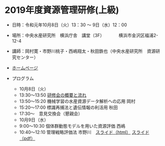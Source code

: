 # 2019年度資源管理研修(上級)

- 日時：令和元年10月8日（火）13：30 ～ 9日（水）12：00
- 場所：中央水産研究所　横浜庁舎　講堂（3F）
　　　横浜市金沢区福浦2-12-4
- 講師：岡村寛・市野川桃子・西嶋翔太・秋田鉄也（中央水産研究所　資源研究センター）
- [ホームページ](https://ichimomo.github.io/shigen_kensyu2019A/)

- プログラム
   - 10月8日（火）
   - 13:30～13:50 [研修会の概要と流れ](https://ichimomo.github.io/shigen_kensyu2019A/introduction.pdf)
   - 13:50～15:20 機械学習の水産資源データ解析への応用	岡村
   - 15:20～17:00 標識再捕法と遺伝情報の利活用	秋田
   - 17:30～　意見交換会（懇親会）
   - 10月9日（水）
   - 9:00～10:30 個体群動態モデルを用いた資源評価	西嶋
   - 10:40～12:10 管理戦略評価法	市野川　[スライド（html）](https://ichimomo.github.io/shigen_kensyu2019A/4-ichinokawa/presen_ichinokawa.html) [スライド（pdf）](https://ichimomo.github.io/shigen_kensyu2019A/4-ichinokawa/presen_ichinokawa.pdf)
